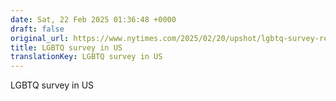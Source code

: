 ```yaml
---
date: Sat, 22 Feb 2025 01:36:48 +0000
draft: false
original_url: https://www.nytimes.com/2025/02/20/upshot/lgbtq-survey-results.html
title: LGBTQ survey in US
translationKey: LGBTQ survey in US
---
```


LGBTQ survey in US